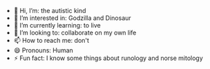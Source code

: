 - 👋 Hi, I’m: the autistic kind
- 👀 I’m interested in: Godzilla and Dinosaur
- 🌱 I’m currently learning: to live
- 💞️ I’m looking to: collaborate on my own life
- 📫 How to reach me: don't
- 😄 Pronouns: Human
- ⚡ Fun fact: I know some things about runology and norse mitology

<!---
IgorIPF/IgorIPF is a ✨ special ✨ repository because its `README.md` (this file) appears on your GitHub profile.
You can click the Preview link to take a look at your changes.
--->
